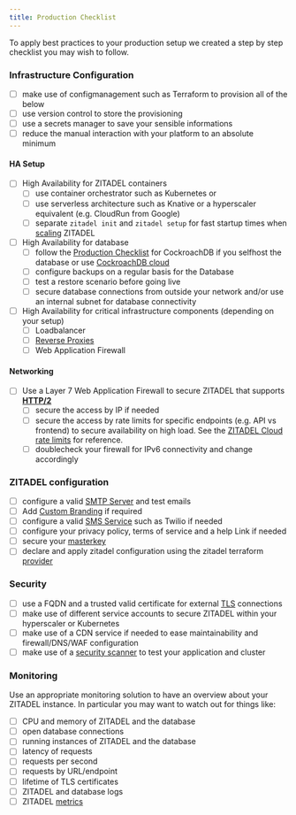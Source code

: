 ```yaml
---
title: Production Checklist
---
```



To apply best practices to your production setup we created a step by step checklist you may wish to follow.

### Infrastructure Configuration

- [ ] make use of configmanagement such as Terraform to provision all of the below
- [ ] use version control to store the provisioning
- [ ] use a secrets manager to save your sensible informations
- [ ] reduce the manual interaction with your platform to an absolute minimum 
#### HA Setup
- [ ] High Availability for ZITADEL containers
  - [ ] use container orchestrator such as Kubernetes or
  - [ ] use serverless architecture such as Knative or a hyperscaler equivalent (e.g. CloudRun from Google)
  - [ ] separate `zitadel init` and `zitadel setup` for fast startup times when [scaling](/docs/self-hosting/manage/updating_scaling) ZITADEL
- [ ] High Availability for database 
  - [ ] follow the [Production Checklist](https://www.cockroachlabs.com/docs/stable/recommended-production-settings.html) for CockroachDB if you selfhost the database or use [CockroachDB cloud](https://www.cockroachlabs.com/docs/cockroachcloud/create-an-account.html)
  - [ ] configure backups on a regular basis for the Database
  - [ ] test a restore scenario before going live
  - [ ] secure database connections from outside your network and/or use an internal subnet for database connectivity
- [ ] High Availability for critical infrastructure components (depending on your setup)
  - [ ] Loadbalancer
  - [ ] [Reverse Proxies](https://zitadel.com/docs/self-hosting/manage/reverseproxy/reverse_proxy)
  - [ ] Web Application Firewall

#### Networking
- [ ] Use a Layer 7 Web Application Firewall to secure ZITADEL that supports **[HTTP/2](/docs/self-hosting/manage/http2)**
  - [ ] secure the access by IP if needed
  - [ ] secure the access by rate limits for specific endpoints (e.g. API vs frontend) to secure availability on high load. See the [ZITADEL Cloud rate limits](https://zitadel.com/docs/apis/ratelimits) for reference.
  - [ ] doublecheck your firewall for IPv6 connectivity and change accordingly

### ZITADEL configuration
- [ ] configure a valid [SMTP Server](/docs/guides/manage/console/instance-settings#smtp) and test emails
- [ ] Add [Custom Branding](/docs/guides/manage/customize/branding) if required
- [ ] configure a valid [SMS Service](/docs/guides/manage/console/instance-settings#sms) such as Twilio if needed
- [ ] configure your privacy policy, terms of service and a help Link if needed
- [ ] secure your [masterkey](https://zitadel.com/docs/self-hosting/manage/configure)
- [ ] declare and apply zitadel configuration using the zitadel terraform [provider](https://github.com/zitadel/terraform-provider-zitadel) 

### Security
- [ ] use a FQDN and a trusted valid certificate for external [TLS](https://zitadel.com/docs/self-hosting/manage/tls_modes#http2) connections
- [ ] make use of different service accounts to secure ZITADEL within your hyperscaler or Kubernetes 
- [ ] make use of a CDN service if needed to ease maintainability and firewall/DNS/WAF configuration
- [ ] make use of a [security scanner](https://owasp.org/www-community/Vulnerability_Scanning_Tools) to test your application and cluster

### Monitoring
Use an appropriate monitoring solution to have an overview about your ZITADEL instance. In particular you may want to watch out for things like:

- [ ] CPU and memory of ZITADEL and the database
- [ ] open database connections
- [ ] running instances of ZITADEL and the database
- [ ] latency of requests
- [ ] requests per second
- [ ] requests by URL/endpoint
- [ ] lifetime of TLS certificates
- [ ] ZITADEL and database logs
- [ ] ZITADEL [metrics](https://zitadel.com/docs/apis/observability/metrics)

